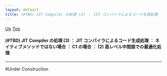 ```yaml
---
layout: default
title: (#TBD) JIT Compiler の処理 (3) ： JIT コンパイラによるコード生成処理 ： ネイティブメソッドではない場合 ： C1 の場合 ： (2) 高レベル中間語での最適化処理
---
```

[Up](noWKg0YPu8.html) [Top](../index.html)

#### (#TBD) JIT Compiler の処理 (3) ： JIT コンパイラによるコード生成処理 ： ネイティブメソッドではない場合 ： C1 の場合 ： (2) 高レベル中間語での最適化処理

--- 
#Under Construction






